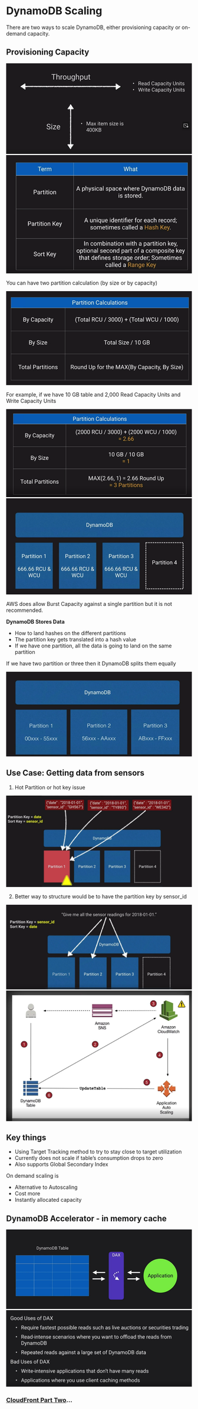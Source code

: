 # DynamoDB Scaling

There are two ways to scale DynamoDB, either provisioning capacity or on-demand capacity.

## Provisioning Capacity

![DynamoDB scaling](../../assets/dynamodb-provisioning-capacity.png)
![DynamoDB scaling](../../assets/dynamodb-terms.png)

You can have two partition calculation (by size or by capacity)

![DynamoDB scaling](../../assets/dynamodb-partition-calculatiosn.png)

For example, if we have 10 GB table and 2,000 Read Capacity Units and Write Capacity Units

![DynamoDB scaling](../../assets/dynamodb-partition-calculations-2.png)
![DynamoDB scaling](../../assets/dynamodb-partition-example.png)

AWS does allow Burst Capacity against a single partition but it is not recommended.

**DynamoDB Stores Data**

- How to land hashes on the different partitions
- The partition key gets translated into a hash value
- If we have one partition, all the data is going to land on the same partition

If we have two partition or three then it DynamoDB splits them equally

![DynamoDB scaling](../../assets/dynamodb-stores-data.png)

## Use Case: Getting data from sensors

1. Hot Partition or hot key issue

![DynamoDB scaling](../../assets/dynamodb-use-case.png)

2. Better way to structure would be to have the partition key by sensor_id

![DynamoDB scaling](../../assets/dynamodb-use-case-2.png)
![DynamoDB scaling](../../assets/dynamodb-use-case-arch.png)

## Key things

- Using Target Tracking method to try to stay close to target utilization
- Currently does not scale if table’s consumption drops to zero
- Also supports Global Secondary Index

On demand scaling is

- Alternative to Autoscaling
- Cost more
- Instantly allocated capacity

## DynamoDB Accelerator - in memory cache

![DynamoDB scaling](../../assets/dynamodb-dax.png)
![DynamoDB scaling](../../assets/dynamodb-dax-uses.png)

### [CloudFront Part Two](../cloudfront-part-2/README.md)...
